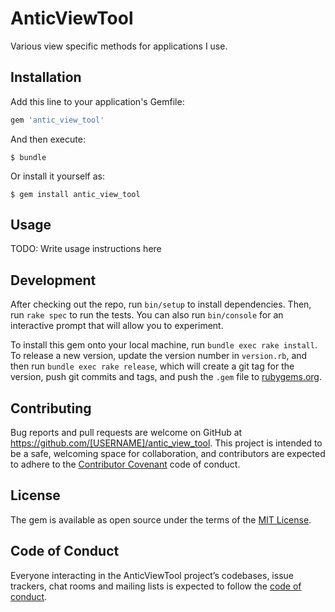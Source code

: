 # AnticViewTool

Various view specific methods for applications I use.

## Installation

Add this line to your application's Gemfile:

```ruby
gem 'antic_view_tool'
```

And then execute:

    $ bundle

Or install it yourself as:

    $ gem install antic_view_tool

## Usage

TODO: Write usage instructions here

## Development

After checking out the repo, run `bin/setup` to install dependencies. Then, run `rake spec` to run the tests. You can also run `bin/console` for an interactive prompt that will allow you to experiment.

To install this gem onto your local machine, run `bundle exec rake install`. To release a new version, update the version number in `version.rb`, and then run `bundle exec rake release`, which will create a git tag for the version, push git commits and tags, and push the `.gem` file to [rubygems.org](https://rubygems.org).

## Contributing

Bug reports and pull requests are welcome on GitHub at https://github.com/[USERNAME]/antic_view_tool. This project is intended to be a safe, welcoming space for collaboration, and contributors are expected to adhere to the [Contributor Covenant](http://contributor-covenant.org) code of conduct.

## License

The gem is available as open source under the terms of the [MIT License](https://opensource.org/licenses/MIT).

## Code of Conduct

Everyone interacting in the AnticViewTool project’s codebases, issue trackers, chat rooms and mailing lists is expected to follow the [code of conduct](https://github.com/[USERNAME]/antic_view_tool/blob/master/CODE_OF_CONDUCT.md).
